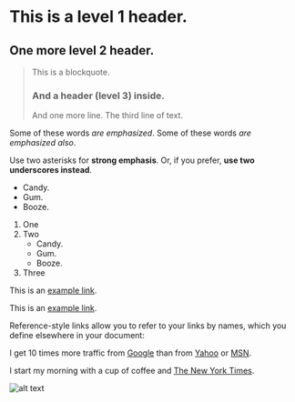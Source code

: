 This is a level 1 header.
=========================

One more level 2 header.
------------------------

> This is a blockquote.
> ### And a header (level 3) inside.
> And one more line.
> The third line of text.

Some of these words *are emphasized*.
Some of these words _are emphasized also_.

Use two asterisks for **strong emphasis**.
Or, if you prefer, __use two underscores instead__.
*   Candy.
*   Gum.
*   Booze.

1.  One
2.  Two
    -   Candy.
    -   Gum.
    -   Booze.
3.  Three

This is an [example link](http://example.com/).

This is an [example link](http://example.com/ "With a Title").

Reference-style links allow you to refer to your links by names, which you define elsewhere in your document:

I get 10 times more traffic from [Google][1] than from
[Yahoo][2] or [MSN][3].

[1]: http://google.com/        "Google"
[2]: http://search.yahoo.com/  "Yahoo Search"
[3]: http://search.msn.com/    "MSN Search"
[ny times]: http://www.nytimes.com/

I start my morning with a cup of coffee and
[The New York Times][NY Times].

![alt text](/path/to/img.jpg "Title")
